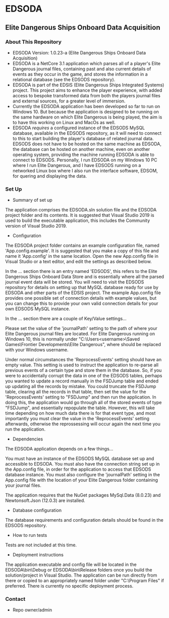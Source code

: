 # EDSODA #
## Elite Dangerous Ships Onboard Data Acquisition ##

### About This Repository ###

* EDSODA Version: 1.0.23-a (Elite Dangerous Ships Onboard Data Acquisition)
* EDSODA is a NetCore 3.1 application which parses all of a player's Elite Dangerous journal files, containing past and also current details of events as they occur in the game, and stores the information in a relational database (see the EDSODS repository).
* EDSODA is part of the EDSIS (Elite Dangerous Ships Integrated Systems) project. This project aims to enhance the player experience, with added access to bespoke transformed data from both the players journal files and external sources, for a greater level of immersion.
* Currently the EDSODA application has been developed so far to run on Windows 10. But because the application is designed to be running on the same hardware on which Elite Dangerous is being played, the aim is to have this working on Linux and MacOs as well.
* EDSODA *requires* a configured instance of the EDSODS MySQL database, available in the EDSODS repository, as it will need to connect to this to start building the player's database of related journal data. EDSODS does not have to be hosted on the same machine as EDSODA, the database can be hosted on another machine, even on another operating system, providing the machine running EDSODA is able to connect to EDSODS. Personally, I run EDSODA on my Windows 10 PC where I run Elite Dangerous, and I have EDSODS running on a networked Linux box where I also run the interface software, EDSOM, for quering and displaying the data.

### Set Up ###

* Summary of set up

The application comprises the EDSODA.sln solution file and the EDSODA project folder and its contents. It is suggested that Visual Studio 2019 is used to build the executable application, this includes the Community version of Visual Studio 2019.

* Configuration

The EDSODA project folder contains an example configuration file, named 'App.config.example'. It is suggested that you make a copy of this file and name it 'App.config' in the same location. Open the new App.config file in Visual Studio or a text editor, and edit the settings as described below.

In the <connectionStrings>...</connectionStrings> section there is an entry named 'EDSODS', this refers to the Elite Dangerous Ships Onboard Data Store and is essentially where all the parsed journal event data will be stored. You will need to visit the EDSODS repository for details on setting up that MySQL database ready for use by EDSODA and other parts of the EDSIS project. The example App.config file provides one possible set of connection details with example values, but you can change this to provide your own valid connection details for your own EDSODS MySQL instance.

In the <appSettings>...</appSettings> section there are a couple of Key/Value settings...

Please set the value of the 'journalPath' setting to the path of where your Elite Dangerous journal files are located. For Elite Dangerous running on Windows 10, this is normally under "C:\Users\<username>\Saved Games\Frontier Developments\Elite Dangerous", where <username> should be replaced with your Windows username.

Under normal circumstances the 'ReprocessEvents' setting should have an empty value. This setting is used to instruct the application to re-parse all previous events of a certain type and store them in the database. So, if you were to accidentally corrupt the data in one of the EDSODS tables, perhaps you wanted to update a record manually in the FSDJump table and ended up updating all the records by mistake. You could truncate the FSDJump table, clearing all the records in that table, then set the value for the 'ReprocessEvents' setting to "FSDJump" and then run the application. In doing this, the application would go through all of the stored events of type "FSDJump", and essentially repopulate the table. However, this will take time depending on how much data there is for that event type, and most importantly you must clear the value in the 'ReprocessEvents' setting afterwards, otherwise the reprossessing will occur again the next time you run the application.

* Dependencies

The EDSODA application depends on a few things...

You must have an instance of the EDSODS MySQL database set up and accessible to EDSODA. You must also have the connection string set up in the App.config file, in order for the application to access that EDSODS database instance. You must also configure the 'journalPath' setting in the App.config file with the location of your Elite Dangerous folder containing your journal files.

The application requires that the NuGet packages MySql.Data (8.0.23) and Newtonsoft.Json (12.0.3) are installed.

* Database configuration

The database requirements and configuration details should be found in the EDSODS repository.

* How to run tests

Tests are not included at this time.

* Deployment instructions

The application executable and config file will be located in the EDSODA\bin\Debug or EDSODA\bin\Release folders once you build the solution/project in Visual Studio. The application can be run directly from there or copied to an appropriately named folder under "C:\Program Files" if preferred. There is currently no specific deployment process.

### Contact ###

* Repo owner/admin
